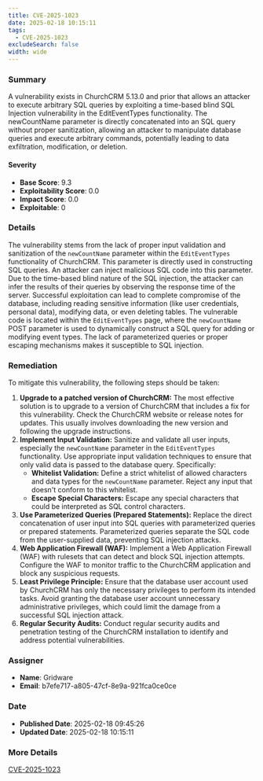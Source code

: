 ```yaml
---
title: CVE-2025-1023
date: 2025-02-18 10:15:11
tags:
  - CVE-2025-1023
excludeSearch: false
width: wide
---
```


### Summary
A vulnerability exists in ChurchCRM 5.13.0 and prior that allows an attacker to execute arbitrary SQL queries by exploiting a time-based blind SQL Injection vulnerability in the EditEventTypes functionality. The newCountName parameter is directly concatenated into an SQL query without proper sanitization, allowing an attacker to manipulate database queries and execute arbitrary commands, potentially leading to data exfiltration, modification, or deletion.

#### Severity
- **Base Score**: 9.3
- **Exploitability Score**: 0.0
- **Impact Score**: 0.0
- **Exploitable**: 0

### Details
The vulnerability stems from the lack of proper input validation and sanitization of the `newCountName` parameter within the `EditEventTypes` functionality of ChurchCRM. This parameter is directly used in constructing SQL queries.  An attacker can inject malicious SQL code into this parameter. Due to the time-based blind nature of the SQL injection, the attacker can infer the results of their queries by observing the response time of the server. Successful exploitation can lead to complete compromise of the database, including reading sensitive information (like user credentials, personal data), modifying data, or even deleting tables. The vulnerable code is located within the `EditEventTypes` page, where the `newCountName` POST parameter is used to dynamically construct a SQL query for adding or modifying event types. The lack of parameterized queries or proper escaping mechanisms makes it susceptible to SQL injection.

### Remediation
To mitigate this vulnerability, the following steps should be taken:

1.  **Upgrade to a patched version of ChurchCRM:** The most effective solution is to upgrade to a version of ChurchCRM that includes a fix for this vulnerability. Check the ChurchCRM website or release notes for updates.  This usually involves downloading the new version and following the upgrade instructions.
2.  **Implement Input Validation:** Sanitize and validate all user inputs, especially the `newCountName` parameter in the `EditEventTypes` functionality. Use appropriate input validation techniques to ensure that only valid data is passed to the database query. Specifically:
    *   **Whitelist Validation:** Define a strict whitelist of allowed characters and data types for the `newCountName` parameter.  Reject any input that doesn't conform to this whitelist.
    *   **Escape Special Characters:** Escape any special characters that could be interpreted as SQL control characters.
3.  **Use Parameterized Queries (Prepared Statements):**  Replace the direct concatenation of user input into SQL queries with parameterized queries or prepared statements. Parameterized queries separate the SQL code from the user-supplied data, preventing SQL injection attacks.
4.  **Web Application Firewall (WAF):** Implement a Web Application Firewall (WAF) with rulesets that can detect and block SQL injection attempts.  Configure the WAF to monitor traffic to the ChurchCRM application and block any suspicious requests.
5.  **Least Privilege Principle:** Ensure that the database user account used by ChurchCRM has only the necessary privileges to perform its intended tasks. Avoid granting the database user account unnecessary administrative privileges, which could limit the damage from a successful SQL injection attack.
6.  **Regular Security Audits:** Conduct regular security audits and penetration testing of the ChurchCRM installation to identify and address potential vulnerabilities.

### Assigner
- **Name**: Gridware
- **Email**: b7efe717-a805-47cf-8e9a-921fca0ce0ce

### Date
- **Published Date**: 2025-02-18 09:45:26
- **Updated Date**: 2025-02-18 10:15:11

### More Details
[CVE-2025-1023](https://www.cvedetails.com/cve/CVE-2025-1023)
